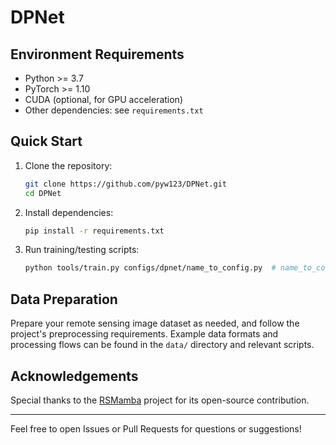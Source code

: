 # DPNet

## Environment Requirements

- Python >= 3.7
- PyTorch >= 1.10
- CUDA (optional, for GPU acceleration)
- Other dependencies: see `requirements.txt`

## Quick Start

1. Clone the repository:
   ```bash
   git clone https://github.com/pyw123/DPNet.git
   cd DPNet
   ```

2. Install dependencies:
   ```bash
   pip install -r requirements.txt
   ```

3. Run training/testing scripts:
   ```bash
   python tools/train.py configs/dpnet/name_to_config.py  # name_to_config.py is the configuration file you want to use
   ```

## Data Preparation

Prepare your remote sensing image dataset as needed, and follow the project's preprocessing requirements. Example data formats and processing flows can be found in the `data/` directory and relevant scripts.

## Acknowledgements

Special thanks to the [RSMamba](https://github.com/KyanChen/RSMamba) project for its open-source contribution.

---

Feel free to open Issues or Pull Requests for questions or suggestions!
